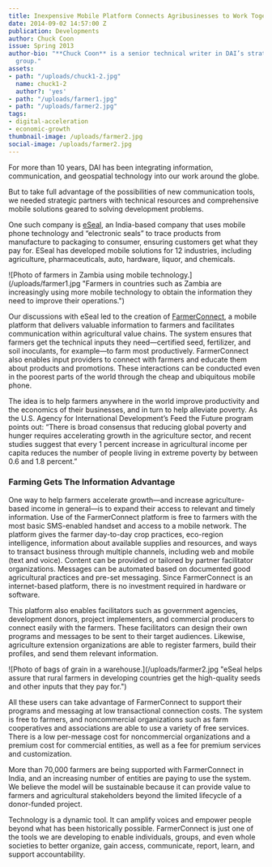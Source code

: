 ```yaml
---
title: Inexpensive Mobile Platform Connects Agribusinesses to Work Together Better
date: 2014-09-02 14:57:00 Z
publication: Developments
author: Chuck Coon
issue: Spring 2013
author-bio: "**Chuck Coon** is a senior technical writer in DAI’s strategy and marketing
  group."
assets:
- path: "/uploads/chuck1-2.jpg"
  name: chuck1-2
  author?: 'yes'
- path: "/uploads/farmer1.jpg"
- path: "/uploads/farmer2.jpg"
tags:
- digital-acceleration
- economic-growth
thumbnail-image: /uploads/farmer2.jpg
social-image: /uploads/farmer2.jpg
---
```


<p>For more than 10 years, DAI has been integrating information, communication, and geospatial technology into our work around the globe.</p>


  <p>But to take full advantage of the possibilities of new communication tools, we needed strategic partners with technical resources and comprehensive mobile solutions geared to solving development problems.</p>
  <p>One such company is <a href="http://www.esealinc.com/">eSeal</a>, an India-based company that uses mobile phone technology and “electronic seals” to trace products from manufacture to packaging to consumer, ensuring customers get what they pay for. ESeal has developed mobile solutions for 12 industries, including agriculture, pharmaceuticals, auto, hardware, liquor, and chemicals.</p>
  ![Photo of farmers in Zambia using mobile technology.](/uploads/farmer1.jpg "Farmers in countries such as Zambia are increasingly using more mobile technology to obtain the information they need to improve their operations.") 
  <p>Our discussions with eSeal led to the creation of <a href="http://www.farmerconnect.org/">FarmerConnect</a>, a mobile platform that delivers valuable information to farmers and facilitates communication within agricultural value chains. The system ensures that farmers get the technical inputs they need—certified seed, fertilizer, and soil inoculants, for example—to farm most productively. FarmerConnect also enables input providers to connect with farmers and educate them about products and promotions. These interactions can be conducted even in the poorest parts of the world through the cheap and ubiquitous mobile phone.</p>
  <p>The idea is to help farmers anywhere in the world improve productivity and the economics of their businesses, and in turn to help alleviate poverty. As the U.S. Agency for International Development’s Feed the Future program points out: “There is broad consensus that reducing global poverty and hunger requires accelerating growth in the agriculture sector, and recent studies suggest that every 1 percent increase in agricultural income per capita reduces the number of people living in extreme poverty by between 0.6 and 1.8 percent.”</p>
  <h3>Farming Gets The Information Advantage</h3>
  <p>One way to help farmers accelerate growth—and increase agriculture-based income in general—is to expand their access to relevant and timely information. Use of the FarmerConnect platform is free to farmers with the most basic SMS-enabled handset and access to a mobile network. The platform gives the farmer day-to-day crop practices, eco-region intelligence, information about available supplies and resources, and ways to transact business through multiple channels, including web and mobile (text and voice). Content can be provided or tailored by partner facilitator organizations. Messages can be automated based on documented good agricultural practices and pre-set messaging. Since FarmerConnect is an internet-based platform, there is no investment required in hardware or software.</p>
  <p>This platform also enables facilitators such as government agencies, development donors, project implementers, and commercial producers to connect easily with the farmers. These facilitators can design their own programs and messages to be sent to their target audiences. Likewise, agriculture extension organizations are able to register farmers, build their profiles, and send them relevant information.</p>
  ![Photo of bags of grain in a warehouse.](/uploads/farmer2.jpg "eSeal helps assure that rural farmers in developing countries get the high-quality seeds and other inputs that they pay for.") 
  <p>All these users can take advantage of FarmerConnect to support their programs and messaging at low transactional connection costs. The system is free to farmers, and noncommercial organizations such as farm cooperatives and associations are able to use a variety of free services. There is a low per-message cost for noncommercial organizations and a premium cost for commercial entities, as well as a fee for premium services and customization.</p>
  <p>More than 70,000 farmers are being supported with FarmerConnect in India, and an increasing number of entities are paying to use the system. We believe the model will be sustainable because it can provide value to farmers and agricultural stakeholders beyond the limited lifecycle of a donor-funded project.</p>
  <p>Technology is a dynamic tool. It can amplify voices and empower people beyond what has been historically possible. FarmerConnect is just one of the tools we are developing to enable individuals, groups, and even whole societies to better organize, gain access, communicate, report, learn, and support accountability.</p>
